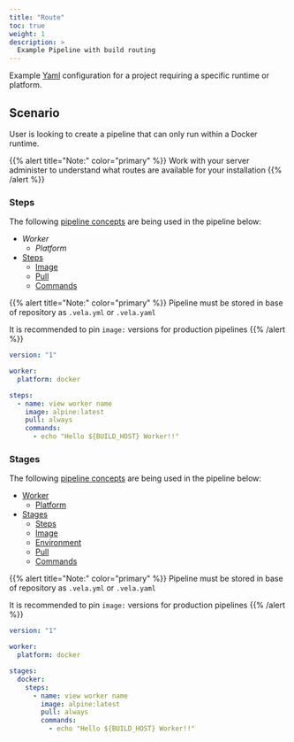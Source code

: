 ```yaml
---
title: "Route"
toc: true
weight: 1
description: >
  Example Pipeline with build routing
---
```


Example [Yaml](https://yaml.org/spec/) configuration for a project requiring a specific runtime or platform.

## Scenario

User is looking to create a pipeline that can only run within a Docker runtime.

{{% alert title="Note:" color="primary" %}}
Work with your server administer to understand what routes are available for your installation
{{% /alert %}}

### Steps

The following [pipeline concepts](/docs/tour/) are being used in the pipeline below:

* *Worker* 
  * *Platform* 
* [Steps](/docs/tour/steps/)
  * [Image](/docs/tour/image/)
  * [Pull](/docs/tour/image/)
  * [Commands](/docs/tour/steps/)

{{% alert title="Note:" color="primary" %}}
Pipeline must be stored in base of repository as `.vela.yml` or `.vela.yaml`

It is recommended to pin `image:` versions for production pipelines
{{% /alert %}}

```yaml
version: "1"

worker:
  platform: docker

steps:
  - name: view worker name
    image: alpine:latest
    pull: always
    commands:
      - echo "Hello ${BUILD_HOST} Worker!!"
```

### Stages

The following [pipeline concepts](/docs/tour/) are being used in the pipeline below:

* [Worker](/docs/tour/worker/)
  * [Platform](/docs/tour/worker/)
* [Stages](/docs/tour/stages/)
  * [Steps](/docs/tour/steps/)
  * [Image](/docs/tour/image/)
  * [Environment](/docs/tour/environment/)
  * [Pull](/docs/tour/image/)
  * [Commands](/docs/tour/steps/)

{{% alert title="Note:" color="primary" %}}
Pipeline must be stored in base of repository as `.vela.yml` or `.vela.yaml`

It is recommended to pin `image:` versions for production pipelines
{{% /alert %}}

```yaml
version: "1"

worker:
  platform: docker

stages:
  docker:
    steps:
      - name: view worker name
        image: alpine:latest
        pull: always
        commands:
          - echo "Hello ${BUILD_HOST} Worker!!"
```